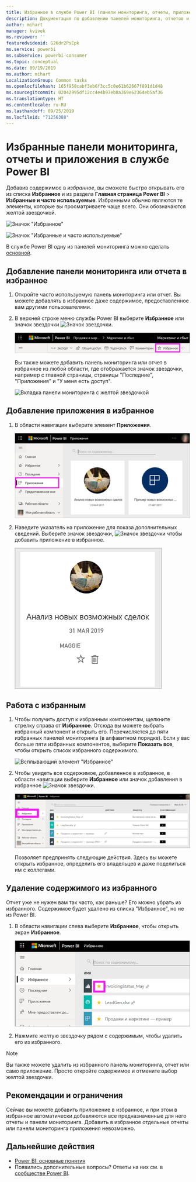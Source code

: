 ```yaml
---
title: Избранное в службе Power BI (панели мониторинга, отчеты, приложения)
description: Документация по добавлению панелей мониторинга, отчетов и приложений в избранное в службе Power BI
author: mihart
manager: kvivek
ms.reviewer: ''
featuredvideoid: G26dr2PsEpk
ms.service: powerbi
ms.subservice: powerbi-consumer
ms.topic: conceptual
ms.date: 09/19/2019
ms.author: mihart
LocalizationGroup: Common tasks
ms.openlocfilehash: 165f958cabf3eb6f3cc5c0e61b62667f891d1d48
ms.sourcegitcommit: 02042995df12cc4e4b97eb8a369e62364eb5af36
ms.translationtype: HT
ms.contentlocale: ru-RU
ms.lasthandoff: 09/25/2019
ms.locfileid: "71256388"
---
```

# <a name="favorite-dashboards-reports-and-apps-in-the-power-bi-service"></a>Избранные панели мониторинга, отчеты и приложения в службе Power BI
Добавив содержимое в *избранное*, вы сможете быстро открывать его из списка **Избранное** и из раздела **Главная страница Power BI** > **Избранные и часто используемые**. Избранными обычно являются те элементы, которые вы просматриваете чаще всего. Они обозначаются желтой звездочкой.

   ![Значок "Избранное"](./media/end-user-favorite/power-bi-favorite-nav.png)

   ![Значок "Избранные и часто используемые"](./media/end-user-favorite/power-bi-home.png)

В службе Power BI одну из панелей мониторинга можно сделать [основной](end-user-featured.md).

## <a name="add-a-dashboard-or-report-as-a-favorite"></a>Добавление панели мониторинга или отчета в избранное

1. Откройте часто используемую панель мониторинга или отчет. Вы можете добавлять в избранное даже содержимое, предоставленное вам другими пользователями.

2. В верхней строке меню службы Power BI выберите **Избранное** или значок звездочки ![Значок звездочки](./media/end-user-favorite/power-bi-favorite-icon.png).
   
   ![Значок избранного](./media/end-user-favorite/power-bi-favorite.png)
   
   Вы также можете добавить панель мониторинга или отчет в избранное из любой области, где отображается значок звездочки, например с главной страницы, страницы "Последние", "Приложения" и "У меня есть доступ". 
   
   ![Вкладка панели мониторинга с желтой звездочкой](./media/end-user-favorite/power-bi-recent.png)

## <a name="add-an-app-as-a-favorite"></a>Добавление приложения в избранное

1. В области навигации выберите элемент **Приложения**.

   ![Панель мониторинга](./media/end-user-favorite/power-bi-app.png)

2. Наведите указатель на приложение для показа дополнительных сведений. Выберите значок звездочки, ![Значок звездочки](./media/end-user-favorite/power-bi-favorite-icon.png) чтобы добавить приложение в избранное.
   
   ![Наведение указателя мыши на приложение](./media/end-user-favorite/power-bi-hover-app.png)

## <a name="work-with-favorites"></a>Работа с избранным
1. Чтобы получить доступ к избранным компонентам, щелкните стрелку справа от **Избранное**. Отсюда вы можете выбрать избранный компонент и открыть его. Перечисляется до пяти избранных панелей мониторинга (в алфавитном порядке). Если у вас больше пяти избранных компонентов, выберите **Показать все**, чтобы открыть список избранного содержимого. 
   
   ![Всплывающий элемент "Избранное"](./media/end-user-favorite/power-bi-favorite-flyout.png)
2. Чтобы увидеть все содержимое, добавленное в избранное, в области навигации выберите **Избранное** или значок добавления в избранное ![Значок звездочки](./media/end-user-favorite/power-bi-favorites-icon.png). 
   
    ![Окно "Избранное"](./media/end-user-favorite/power-bi-fav-screen.png)
   
   Позволяет предпринять следующие действия. Здесь вы можете открыть избранное, определить его владельцев и даже поделиться им с коллегами.

## <a name="unfavorite-content"></a>Удаление содержимого из избранного
Отчет уже не нужен вам так часто, как раньше? Его можно убрать из избранного. Содержимое будет удалено из списка "Избранное", но не из Power BI.

1. В области навигации слева выберите **Избранное**, чтобы открыть экран **Избранное**.
   
   ![Экран "Избранное"](./media/end-user-favorite/power-bi-un-favorite.png)
2. Нажмите желтую звездочку рядом с содержимым, чтобы удалить его из избранного.

> [!NOTE]
> Вы также можете удалить из избранного панель мониторинга, отчет или само приложение. Просто откройте содержимое и отмените выбор желтой звездочки. 
> 
> 
## <a name="limitations-and-considerations"></a>Рекомендации и ограничения
Сейчас вы можете добавить приложение в избранное, и при этом в избранное автоматически добавляются все предназначенные для него отчеты и панели мониторинга. Добавить в избранное отдельные отчеты или панели мониторинга приложения невозможно. 

## <a name="next-steps"></a>Дальнейшие действия
- [Power BI: основные понятия](end-user-basic-concepts.md)
- Появились дополнительные вопросы? Ответы на них см. в [сообществе Power BI](http://community.powerbi.com/).

